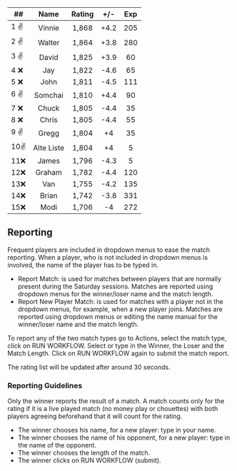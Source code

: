 |##|Name|Rating|+/-|Exp|
|-|:--:|:----:|:-:|:-:|
|1 :v:|Vinnie|1,868|+4.2|205|
|2 :v:|Walter|1,864|+3.8|280|
|3 :v:|David|1,825|+3.9|60|
|4 :x:|Jay|1,822|-4.6|65|
|5 :x:|John|1,811|-4.5|111|
|6 :v:|Somchai|1,810|+4.4|90|
|7 :x:|Chuck|1,805|-4.4|35|
|8 :x:|Chris|1,805|-4.4|55|
|9 :v:|Gregg|1,804|+4|35|
|10:v:|Alte Liste|1,804|+4|5|
|11:x:|James|1,796|-4.3|5|
|12:x:|Graham|1,782|-4.4|120|
|13:x:|Van|1,755|-4.2|135|
|14:x:|Brian|1,742|-3.8|331|
|15:x:|Modi|1,706|-4|272|

 

## Reporting

Frequent players are included in dropdown menus to ease the match reporting.
When a player, who is not included in dropdown menus is involved, the name of the player has to be typed in.

- Report Match:  is used for matches between players that are normally present during the Saturday sessions.
Matches are reported using dropdown menus for the winner/loser name and the match length.
- Report New Player Match:  is used for matches with a player not in the dropdown menus, for example, when a new player joins.
Matches are reported using dropdown menus or editing the name manual for the winner/loser name and the match length.

To report any of the two match types go to Actions, select the match type, click on RUN WORKFLOW.
Select or type in the Winner, the Loser and the Match Length.
Click on RUN WORKFLOW again to submit the match report.

The rating list will be updated after around 30 seconds.

### Reporting Guidelines

Only the winner reports the result of a match.
A match counts only for the rating if it is a live played match (no money play or chouettes)
with both players agreeing beforehand that it will count for the rating.

- The winner chooses his name, for a new player: type in your name.
- The winner chooses the name of his opponent, for a new player: type in the name of the opponent.
- The winner chooses the length of the match.
- The winner clicks on RUN WORKFLOW (submit).
